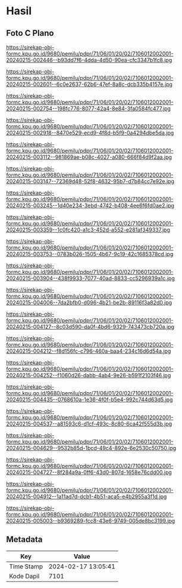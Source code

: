 # Hasil

## Foto C Plano

https://sirekap-obj-formc.kpu.go.id/9680/pemilu/pdpr/71/06/01/20/02/7106012002001-20240215-002446--b93dd7f6-4dda-4d50-90ea-cfc3347b1fc8.jpg

https://sirekap-obj-formc.kpu.go.id/9680/pemilu/pdpr/71/06/01/20/02/7106012002001-20240215-002601--6c0e2637-62b6-47ef-8a8c-dcb335b4157e.jpg

https://sirekap-obj-formc.kpu.go.id/9680/pemilu/pdpr/71/06/01/20/02/7106012002001-20240215-002754--198fc776-8077-42a4-8e84-3fa0584fc477.jpg

https://sirekap-obj-formc.kpu.go.id/9680/pemilu/pdpr/71/06/01/20/02/7106012002001-20240215-002918--8470e529-ecd9-4f8d-b5f9-0a4294dbe5da.jpg

https://sirekap-obj-formc.kpu.go.id/9680/pemilu/pdpr/71/06/01/20/02/7106012002001-20240215-003112--981869ae-b08c-4027-a080-666f84d9f2aa.jpg

https://sirekap-obj-formc.kpu.go.id/9680/pemilu/pdpr/71/06/01/20/02/7106012002001-20240215-003147--72369d48-52f8-4632-95b7-d7b84cc7e92e.jpg

https://sirekap-obj-formc.kpu.go.id/9680/pemilu/pdpr/71/06/01/20/02/7106012002001-20240215-003245--1d40e234-3ebd-4742-b408-4ee6f6fd0ae2.jpg

https://sirekap-obj-formc.kpu.go.id/9680/pemilu/pdpr/71/06/01/20/02/7106012002001-20240215-003359--1c0fc420-a1c3-452d-a552-e281af349337.jpg

https://sirekap-obj-formc.kpu.go.id/9680/pemilu/pdpr/71/06/01/20/02/7106012002001-20240215-003753--0783b026-1505-4b67-9c19-42c1685378cd.jpg

https://sirekap-obj-formc.kpu.go.id/9680/pemilu/pdpr/71/06/01/20/02/7106012002001-20240215-003904--438f9933-7077-40ad-8833-cc5296939a1c.jpg

https://sirekap-obj-formc.kpu.go.id/9680/pemilu/pdpr/71/06/01/20/02/7106012002001-20240215-004006--7da2bfb0-d096-4b21-be2b-89116f3a82d0.jpg

https://sirekap-obj-formc.kpu.go.id/9680/pemilu/pdpr/71/06/01/20/02/7106012002001-20240215-004127--8c03d590-da0f-4bd6-9329-743473cb720a.jpg

https://sirekap-obj-formc.kpu.go.id/9680/pemilu/pdpr/71/06/01/20/02/7106012002001-20240215-004212--f8d156fc-c796-460a-baa4-234c16d6d54a.jpg

https://sirekap-obj-formc.kpu.go.id/9680/pemilu/pdpr/71/06/01/20/02/7106012002001-20240215-004252--f1060d26-dabb-4ab4-9e26-b591f2103f46.jpg

https://sirekap-obj-formc.kpu.go.id/9680/pemilu/pdpr/71/06/01/20/02/7106012002001-20240215-004435--0768610a-1e36-4f0f-b5e4-992c744d63d5.jpg

https://sirekap-obj-formc.kpu.go.id/9680/pemilu/pdpr/71/06/01/20/02/7106012002001-20240215-004537--a81593c6-d1cf-493c-8c80-6ca42f555d3b.jpg

https://sirekap-obj-formc.kpu.go.id/9680/pemilu/pdpr/71/06/01/20/02/7106012002001-20240215-004629--9532b85d-1bcd-49c4-892e-6e2530c50750.jpg

https://sirekap-obj-formc.kpu.go.id/9680/pemilu/pdpr/71/06/01/20/02/7106012002001-20240215-004727--8f284a9a-0ff6-43d0-807d-1658e76cdd00.jpg

https://sirekap-obj-formc.kpu.go.id/9680/pemilu/pdpr/71/06/01/20/02/7106012002001-20240215-004912--1a11ad7d-dcb1-4b51-aca5-e4b2955a3f1d.jpg

https://sirekap-obj-formc.kpu.go.id/9680/pemilu/pdpr/71/06/01/20/02/7106012002001-20240215-005003--b9369289-fcc8-43e6-9749-005de8bc3199.jpg


## Metadata

| Key        | Value               |
| ---------- | ------------------- |
| Time Stamp | 2024-02-17 13:05:41 |
| Kode Dapil | 7101                |




